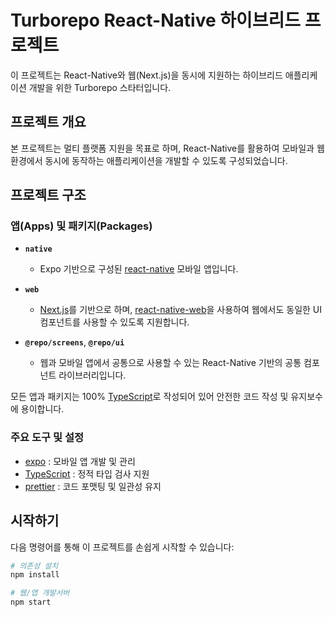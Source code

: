 # Turborepo React-Native 하이브리드 프로젝트

이 프로젝트는 React-Native와 웹(Next.js)을 동시에 지원하는 하이브리드 애플리케이션 개발을 위한 Turborepo 스타터입니다.

## 프로젝트 개요

본 프로젝트는 멀티 플랫폼 지원을 목표로 하며, React-Native를 활용하여 모바일과 웹 환경에서 동시에 동작하는 애플리케이션을 개발할 수 있도록 구성되었습니다.

## 프로젝트 구조

### 앱(Apps) 및 패키지(Packages)

- **`native`**
  - Expo 기반으로 구성된 [react-native](https://reactnative.dev/) 모바일 앱입니다.
  
- **`web`**
  - [Next.js](https://nextjs.org/)를 기반으로 하며, [react-native-web](https://necolas.github.io/react-native-web/)을 사용하여 웹에서도 동일한 UI 컴포넌트를 사용할 수 있도록 지원합니다.

- **`@repo/screens`**, **`@repo/ui`**
  - 웹과 모바일 앱에서 공통으로 사용할 수 있는 React-Native 기반의 공통 컴포넌트 라이브러리입니다.

모든 앱과 패키지는 100% [TypeScript](https://www.typescriptlang.org/)로 작성되어 있어 안전한 코드 작성 및 유지보수에 용이합니다.

### 주요 도구 및 설정

- [expo](https://docs.expo.dev/) : 모바일 앱 개발 및 관리
- [TypeScript](https://www.typescriptlang.org/) : 정적 타입 검사 지원
- [prettier](https://prettier.io/) : 코드 포맷팅 및 일관성 유지

## 시작하기

다음 명령어를 통해 이 프로젝트를 손쉽게 시작할 수 있습니다:

```sh
# 의존성 설치
npm install

# 웹/앱 개발서버
npm start
```